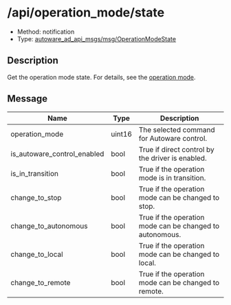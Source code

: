 # /api/operation_mode/state

- Method: notification
- Type: [autoware_ad_api_msgs/msg/OperationModeState](../../../types/autoware_ad_api_msgs/msg/operation_mode_state.md)

## Description

Get the operation mode state. For details, see the [operation mode](./index.md).

## Message

| Name                        | Type   | Description                                              |
| --------------------------- | ------ | -------------------------------------------------------- |
| operation_mode              | uint16 | The selected command for Autoware control.               |
| is_autoware_control_enabled | bool   | True if direct control by the driver is enabled.         |
| is_in_transition            | bool   | True if the operation mode is in transition.             |
| change_to_stop              | bool   | True if the operation mode can be changed to stop.       |
| change_to_autonomous        | bool   | True if the operation mode can be changed to autonomous. |
| change_to_local             | bool   | True if the operation mode can be changed to local.      |
| change_to_remote            | bool   | True if the operation mode can be changed to remote.     |
